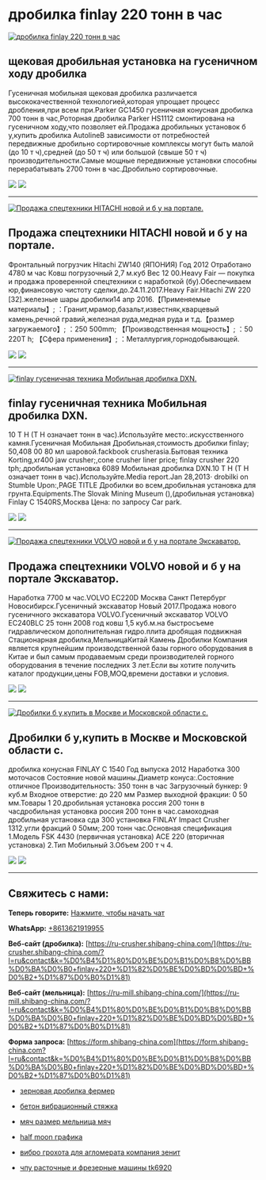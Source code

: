 # дробилка finlay 220 тонн в час

<a href="https://swt.shibang-china.com/?n=lxq&l=ru&img&k=%D0%B4%D1%80%D0%BE%D0%B1%D0%B8%D0%BB%D0%BA%D0%B0+finlay+220+%D1%82%D0%BE%D0%BD%D0%BD+%D0%B2+%D1%87%D0%B0%D1%81" target="_blank">![дробилка finlay 220 тонн в час](http://static.shibang-china.com/all-800x300/1014.jpg)</a>

## щековая дробильная установка на гусеничном ходу дробилка
Гусеничная мобильная щековая дробилка различается высококачественной технологией,которая упрощает процесс дробления,при всем при.Parker GC1450 гусеничная конусная дробилка 700 тонн в час,Роторная дробилка Parker HS1112 смонтирована на гусеничном ходу,что позволяет ей.Продажа дробильных установок б у,купить дробилка AutolineВ зависимости от потребностей передвижные дробильно сортировочные комплексы могут быть малой (до 10 т ч),средней (до 50 т ч) или большой (свыше 50 т ч) производительности.Самые мощные передвижные установки способны перерабатывать 2700 тонн в час.Дробильно сортировочные.


<a href="https://whatsapp.shibangsoft.com/WhatsApp.php" target="_blank" title="WhatsApp">![](http://static.shibang-china.com/icon/whatsapp.png)</a> <a href="https://swt.shibang-china.com/?n=lxq&l=ru&icon&k=%D0%B4%D1%80%D0%BE%D0%B1%D0%B8%D0%BB%D0%BA%D0%B0+finlay+220+%D1%82%D0%BE%D0%BD%D0%BD+%D0%B2+%D1%87%D0%B0%D1%81" target="_blank">![](http://static.shibang-china.com/icon/chat-ru.png)</a>

---

<a href="https://swt.shibang-china.com/?n=lxq&l=ru&img&k=%D0%B4%D1%80%D0%BE%D0%B1%D0%B8%D0%BB%D0%BA%D0%B0+finlay+220+%D1%82%D0%BE%D0%BD%D0%BD+%D0%B2+%D1%87%D0%B0%D1%81" target="_blank">![Продажа спецтехники HITACHI новой и б у на портале.](http://static.shibang-china.com/all-800x300/1375.jpg)</a>

## Продажа спецтехники HITACHI новой и б у на портале.
Фронтальный погрузчик Hitachi ZW140 (ЯПОНИЯ) Год 2012 Отработано 4780 м час Ковш погрузочный 2,7 м.куб Вес 12 00.Heavy Fair — покупка и продажа проверенной спецтехники с наработкой (бу).Обеспечиваем юр,финансовую чистоту сделки,до.24.11.2017.Heavy Fair.Hitachi ZW 220 [32].железные шары дробилки14 апр 2016.【Применяемые материалы】; ：Гранит,мрамор,базальт,известняк,кварцевый камень,речной гравий,железная руда,медная руда и т.д.【размер загружаемого】; ：250 500mm; 【Производственная мощность】; ：50 220T h; 【Сфера применения】; ：Металлургия,горнодобывающей.


<a href="https://whatsapp.shibangsoft.com/WhatsApp.php" target="_blank" title="WhatsApp">![](http://static.shibang-china.com/icon/whatsapp.png)</a> <a href="https://swt.shibang-china.com/?n=lxq&l=ru&icon&k=%D0%B4%D1%80%D0%BE%D0%B1%D0%B8%D0%BB%D0%BA%D0%B0+finlay+220+%D1%82%D0%BE%D0%BD%D0%BD+%D0%B2+%D1%87%D0%B0%D1%81" target="_blank">![](http://static.shibang-china.com/icon/chat-ru.png)</a>

---

<a href="https://swt.shibang-china.com/?n=lxq&l=ru&img&k=%D0%B4%D1%80%D0%BE%D0%B1%D0%B8%D0%BB%D0%BA%D0%B0+finlay+220+%D1%82%D0%BE%D0%BD%D0%BD+%D0%B2+%D1%87%D0%B0%D1%81" target="_blank">![finlay гусеничная техника Мобильная дробилка DXN.](http://static.shibang-china.com/all-800x300/1466.jpg)</a>

## finlay гусеничная техника Мобильная дробилка DXN.
10 T H (T H означает тонн в час).Используйте место:.искусственного камня.Гусеничная Мобильная Дробильная,стоимость дробилки finlay; 50,408 00 80 мл шаровой.fackbook crusherasia.Бытовая техника Korting,xr400 jaw crusher;,cone crusher liner price; finlay crusher 220 tph;.дробильная установка 6089 Мобильная дробилка DXN.10 T H (T H означает тонн в час).Используйте.Media report.Jan 28,2013· drobilki on Stumble Upon:,PAGE TITLE Дробилки во всем,дробильная установка для грунта.Equipments.The Slovak Mining Museum (),(дробильная установка) Finlay C 1540RS,Москва Цена: по запросу Car park.


<a href="https://whatsapp.shibangsoft.com/WhatsApp.php" target="_blank" title="WhatsApp">![](http://static.shibang-china.com/icon/whatsapp.png)</a> <a href="https://swt.shibang-china.com/?n=lxq&l=ru&icon&k=%D0%B4%D1%80%D0%BE%D0%B1%D0%B8%D0%BB%D0%BA%D0%B0+finlay+220+%D1%82%D0%BE%D0%BD%D0%BD+%D0%B2+%D1%87%D0%B0%D1%81" target="_blank">![](http://static.shibang-china.com/icon/chat-ru.png)</a>

---

<a href="https://swt.shibang-china.com/?n=lxq&l=ru&img&k=%D0%B4%D1%80%D0%BE%D0%B1%D0%B8%D0%BB%D0%BA%D0%B0+finlay+220+%D1%82%D0%BE%D0%BD%D0%BD+%D0%B2+%D1%87%D0%B0%D1%81" target="_blank">![Продажа спецтехники VOLVO новой и б у на портале Экскаватор.](http://static.shibang-china.com/all-800x300/928.jpg)</a>

## Продажа спецтехники VOLVO новой и б у на портале Экскаватор.
Наработка 7700 м час.VOLVO EC220D Москва Санкт Петербург Новосибирск.Гусеничный экскаватор Новый 2017.Продажа нового гусеничного экскаватора VOLVO.Гусеничный экскаватор VOLVO EC240BLC 25 тонн 2008 год ковш 1,5 куб.м.на быстросъеме гидравлическом дополнительная гидро.плита дробящая подвижная Стационарная дробилка,МельницаКитай Камень Дробилки Компания является крупнейшим производственной базы горного оборудования в Китае и был самым продаваемым среди производителей горного оборудования в течение последних 3 лет.Если вы хотите получить каталог продукции,цены FOB,MOQ,времени доставки и условия.


<a href="https://whatsapp.shibangsoft.com/WhatsApp.php" target="_blank" title="WhatsApp">![](http://static.shibang-china.com/icon/whatsapp.png)</a> <a href="https://swt.shibang-china.com/?n=lxq&l=ru&icon&k=%D0%B4%D1%80%D0%BE%D0%B1%D0%B8%D0%BB%D0%BA%D0%B0+finlay+220+%D1%82%D0%BE%D0%BD%D0%BD+%D0%B2+%D1%87%D0%B0%D1%81" target="_blank">![](http://static.shibang-china.com/icon/chat-ru.png)</a>

---

<a href="https://swt.shibang-china.com/?n=lxq&l=ru&img&k=%D0%B4%D1%80%D0%BE%D0%B1%D0%B8%D0%BB%D0%BA%D0%B0+finlay+220+%D1%82%D0%BE%D0%BD%D0%BD+%D0%B2+%D1%87%D0%B0%D1%81" target="_blank">![Дробилки б у,купить в Москве и Московской области с.](http://static.shibang-china.com/all-800x300/611.jpg)</a>

## Дробилки б у,купить в Москве и Московской области с.
дробилка конусная FINLAY C 1540 Год выпуска 2012 Наработка 300 моточасов Состояние новой машины.Диаметр конуса:.Состояние отличное Производительность: 350 тонн в час Загрузочный бункер: 9 куб.м Входное отверстие: до 220 мм Размер выходной фракции: 0 50 мм.Товары 1 20.дробильная установка россия 200 тонн в часдробильная установка россия 200 тонн в час.самоходная дробильная установка сда 300 установка FINLAY Impact Crusher 1312.угли фракций 0 50мм;.200 тонн час.Основная спецификация 1.Модель FSK 4430 (первичная установка) ACE 220 (вторичная установка) 2.Тип Мобильный 3.Объем 200 т ч 4.


<a href="https://whatsapp.shibangsoft.com/WhatsApp.php" target="_blank" title="WhatsApp">![](http://static.shibang-china.com/icon/whatsapp.png)</a> <a href="https://swt.shibang-china.com/?l=ru&icon&k=%D0%B4%D1%80%D0%BE%D0%B1%D0%B8%D0%BB%D0%BA%D0%B0+finlay+220+%D1%82%D0%BE%D0%BD%D0%BD+%D0%B2+%D1%87%D0%B0%D1%81" target="_blank">![](http://static.shibang-china.com/icon/chat-ru.png)</a>

---
## Свяжитесь с нами:

**Теперь говорите:** [Нажмите, чтобы начать чат](https://swt.shibang-china.com?l=ru&contact&k=%D0%B4%D1%80%D0%BE%D0%B1%D0%B8%D0%BB%D0%BA%D0%B0+finlay+220+%D1%82%D0%BE%D0%BD%D0%BD+%D0%B2+%D1%87%D0%B0%D1%81)

**WhatsApp:**  [+8613621919955](https://whatsapp.shibangsoft.com/WhatsApp.php)

**Веб-сайт (дробилка):** [https://ru-crusher.shibang-china.com/](https://ru-crusher.shibang-china.com/?l=ru&contact&k=%D0%B4%D1%80%D0%BE%D0%B1%D0%B8%D0%BB%D0%BA%D0%B0+finlay+220+%D1%82%D0%BE%D0%BD%D0%BD+%D0%B2+%D1%87%D0%B0%D1%81)

**Веб-сайт (мельница):** [https://ru-mill.shibang-china.com/](https://ru-mill.shibang-china.com/?l=ru&contact&k=%D0%B4%D1%80%D0%BE%D0%B1%D0%B8%D0%BB%D0%BA%D0%B0+finlay+220+%D1%82%D0%BE%D0%BD%D0%BD+%D0%B2+%D1%87%D0%B0%D1%81)

**Форма запроса:** [https://form.shibang-china.com](https://form.shibang-china.com?l=ru&contact&k=%D0%B4%D1%80%D0%BE%D0%B1%D0%B8%D0%BB%D0%BA%D0%B0+finlay+220+%D1%82%D0%BE%D0%BD%D0%BD+%D0%B2+%D1%87%D0%B0%D1%81)

* [зерновая дробилка фермер](../52/%D0%B7%D0%B5%D1%80%D0%BD%D0%BE%D0%B2%D0%B0%D1%8F%20%D0%B4%D1%80%D0%BE%D0%B1%D0%B8%D0%BB%D0%BA%D0%B0%20%D1%84%D0%B5%D1%80%D0%BC%D0%B5%D1%80.md)

* [бетон вибрационный стяжка](../51/%D0%B1%D0%B5%D1%82%D0%BE%D0%BD%20%D0%B2%D0%B8%D0%B1%D1%80%D0%B0%D1%86%D0%B8%D0%BE%D0%BD%D0%BD%D1%8B%D0%B9%20%D1%81%D1%82%D1%8F%D0%B6%D0%BA%D0%B0.md)

* [мяч размер мельница мяч](../54/%D0%BC%D1%8F%D1%87%20%D1%80%D0%B0%D0%B7%D0%BC%D0%B5%D1%80%20%D0%BC%D0%B5%D0%BB%D1%8C%D0%BD%D0%B8%D1%86%D0%B0%20%D0%BC%D1%8F%D1%87.md)

* [half moon графика](../52/half%20moon%20%D0%B3%D1%80%D0%B0%D1%84%D0%B8%D0%BA%D0%B0.md)

* [вибро грохота для агломерата компания зенит](../52/%D0%B2%D0%B8%D0%B1%D1%80%D0%BE%20%D0%B3%D1%80%D0%BE%D1%85%D0%BE%D1%82%D0%B0%20%D0%B4%D0%BB%D1%8F%20%D0%B0%D0%B3%D0%BB%D0%BE%D0%BC%D0%B5%D1%80%D0%B0%D1%82%D0%B0%20%D0%BA%D0%BE%D0%BC%D0%BF%D0%B0%D0%BD%D0%B8%D1%8F%20%D0%B7%D0%B5%D0%BD%D0%B8%D1%82.md)

* [чпу расточные и фрезерные машины tk6920](../51/%D1%87%D0%BF%D1%83%20%D1%80%D0%B0%D1%81%D1%82%D0%BE%D1%87%D0%BD%D1%8B%D0%B5%20%D0%B8%20%D1%84%D1%80%D0%B5%D0%B7%D0%B5%D1%80%D0%BD%D1%8B%D0%B5%20%D0%BC%D0%B0%D1%88%D0%B8%D0%BD%D1%8B%20tk6920.md)